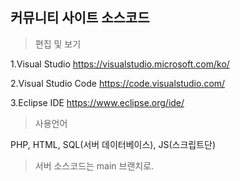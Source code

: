 ## 커뮤니티 사이트 소스코드

> 편집 및 보기

1.Visual Studio
https://visualstudio.microsoft.com/ko/

2.Visual Studio Code
https://code.visualstudio.com/

3.Eclipse IDE
https://www.eclipse.org/ide/

> 사용언어

PHP, HTML, SQL(서버 데이터베이스), JS(스크립트단)

> 서버 소스코드는 main 브랜치로.
